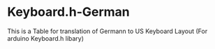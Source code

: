 # Keyboard.h-German
This is a Table for translation of Germann to US Keyboard Layout (For arduino Keyboard.h libary)
